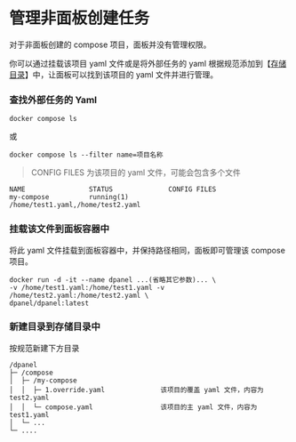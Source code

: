 # 管理非面板创建任务

对于非面板创建的 compose 项目，面板并没有管理权限。

你可以通过挂载该项目 yaml 文件或是将外部任务的 yaml 根据规范添加到【[存储目录](zh-cn/manual/compose/create?id=通过挂载存储路径的方式创建)】中，让面板可以找到该项目的 yaml 文件并进行管理。

### 查找外部任务的 Yaml

```
docker compose ls
```
或

```
docker compose ls --filter name=项目名称
```

> CONFIG FILES 为该项目的 yaml 文件，可能会包含多个文件

```
NAME                STATUS              CONFIG FILES
my-compose          running(1)          /home/test1.yaml,/home/test2.yaml
```


### 挂载该文件到面板容器中


将此 yaml 文件挂载到面板容器中，并保持路径相同，面板即可管理该 compose 项目。

```
docker run -d -it --name dpanel ...(省略其它参数)... \
-v /home/test1.yaml:/home/test1.yaml -v /home/test2.yaml:/home/test2.yaml \
dpanel/dpanel:latest
```

### 新建目录到存储目录中

按规范新建下方目录

```
/dpanel
├─ /compose
│  ├─ /my-compose   
│  │  ├─ 1.override.yaml              该项目的覆盖 yaml 文件，内容为 test2.yaml
│  │  └─ compose.yaml                 该项目的主 yaml 文件，内容为 test1.yaml
│  └─ ... 
└─ ....
```
